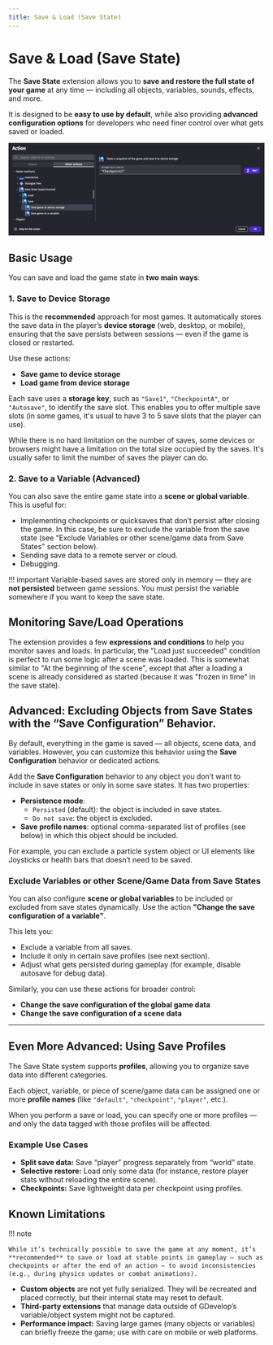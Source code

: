 ```yaml
---
title: Save & Load (Save State)
---
```


# Save & Load (Save State)

The **Save State** extension allows you to **save and restore the full state of your game** at any time — including all objects, variables, sounds, effects, and more.

It is designed to be **easy to use by default**, while also providing **advanced configuration options** for developers who need finer control over what gets saved or loaded.

![](save-action.png)

## Basic Usage

You can save and load the game state in **two main ways**:

### 1. Save to Device Storage

This is the **recommended** approach for most games. It automatically stores the save data in the player’s **device storage** (web, desktop, or mobile), ensuring that the save persists between sessions — even if the game is closed or restarted.

Use these actions:

- **Save game to device storage**
- **Load game from device storage**

Each save uses a **storage key**, such as `"Save1"`, `"CheckpointA"`, or `"Autosave"`, to identify the save slot. This enables you to offer multiple save slots (in some games, it's usual to have 3 to 5 save slots that the player can use).

While there is no hard limitation on the number of saves, some devices or browsers might have a limitation on the total size occupied by the saves. It's usually safer to limit the number of saves the player can do.

### 2. Save to a Variable (Advanced)

You can also save the entire game state into a **scene or global variable**.  
This is useful for:

- Implementing checkpoints or quicksaves that don’t persist after closing the game. In this case, be sure to exclude the variable from the save state (see "Exclude Variables or other scene/game data from Save States" section below).
- Sending save data to a remote server or cloud.
- Debugging.

!!! important
    Variable-based saves are stored only in memory — they are **not persisted** between game sessions. You must persist the variable somewhere if you want to keep the save state.


## Monitoring Save/Load Operations

The extension provides a few **expressions and conditions** to help you monitor saves and loads. In particular, the "Load just succeeded" condition is perfect to run some logic after a scene was loaded. This is somewhat similar to "At the beginning of the scene", except that after a loading a scene is already considered as started (because it was "frozen in time" in the save state).

## Advanced: Excluding Objects from Save States with the “Save Configuration” Behavior.

By default, everything in the game is saved — all objects, scene data, and variables.
However, you can customize this behavior using the **Save Configuration** behavior or dedicated actions.

Add the **Save Configuration** behavior to any object you don’t want to include in save states or only in some save states.
It has two properties:

- **Persistence mode**:
  - `Persisted` (default): the object is included in save states.
  - `Do not save`: the object is excluded.
- **Save profile names**: optional comma-separated list of profiles (see below) in which this object should be included.

For example, you can exclude a particle system object or UI elements like Joysticks or health bars that doesn’t need to be saved.

### Exclude Variables or other Scene/Game Data from Save States

You can also configure **scene or global variables** to be included or excluded from save states dynamically. Use the action **"Change the save configuration of a variable"**.

This lets you:
- Exclude a variable from all saves.
- Include it only in certain save profiles (see next section).
- Adjust what gets persisted during gameplay (for example, disable autosave for debug data).

Similarly, you can use these actions for broader control:
- **Change the save configuration of the global game data**
- **Change the save configuration of a scene data**

---

## Even More Advanced: Using Save Profiles

The Save State system supports **profiles**, allowing you to organize save data into different categories.

Each object, variable, or piece of scene/game data can be assigned one or more **profile names** (like `"default"`, `"checkpoint"`, `"player"`, etc.).

When you perform a save or load, you can specify one or more profiles — and only the data tagged with those profiles will be affected.

### Example Use Cases

- **Split save data:** Save “player” progress separately from “world” state.
- **Selective restore:** Load only some data (for instance, restore player stats without reloading the entire scene).
- **Checkpoints:** Save lightweight data per checkpoint using profiles.

## Known Limitations

!!! note

    While it’s technically possible to save the game at any moment, it’s **recommended** to save or load at stable points in gameplay — such as checkpoints or after the end of an action — to avoid inconsistencies (e.g., during physics updates or combat animations).

- **Custom objects** are not yet fully serialized. They will be recreated and placed correctly, but their internal state may reset to default.
- **Third-party extensions** that manage data outside of GDevelop’s variable/object system might not be captured.
- **Performance impact:** Saving large games (many objects or variables) can briefly freeze the game; use with care on mobile or web platforms.
